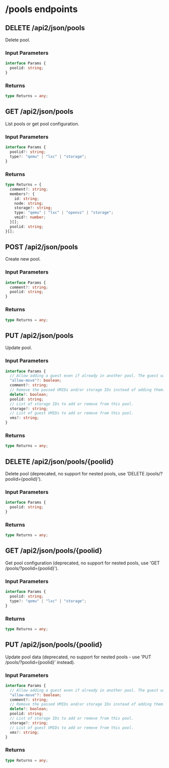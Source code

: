 # /pools endpoints

## DELETE /api2/json/pools

Delete pool.

### Input Parameters

```ts
interface Params {
  poolid: string;
}
```

### Returns

```ts
type Returns = any;
```

## GET /api2/json/pools

List pools or get pool configuration.

### Input Parameters

```ts
interface Params {
  poolid?: string;
  type?: "qemu" | "lxc" | "storage";
}
```

### Returns

```ts
type Returns = {
  comment?: string;
  members?: {
    id: string;
    node: string;
    storage?: string;
    type: "qemu" | "lxc" | "openvz" | "storage";
    vmid?: number;
  }[];
  poolid: string;
}[];
```

## POST /api2/json/pools

Create new pool.

### Input Parameters

```ts
interface Params {
  comment?: string;
  poolid: string;
}
```

### Returns

```ts
type Returns = any;
```

## PUT /api2/json/pools

Update pool.

### Input Parameters

```ts
interface Params {
  // Allow adding a guest even if already in another pool. The guest will be removed from its current pool and added to this one.
  "allow-move"?: boolean;
  comment?: string;
  // Remove the passed VMIDs and/or storage IDs instead of adding them.
  delete?: boolean;
  poolid: string;
  // List of storage IDs to add or remove from this pool.
  storage?: string;
  // List of guest VMIDs to add or remove from this pool.
  vms?: string;
}
```

### Returns

```ts
type Returns = any;
```

## DELETE /api2/json/pools/{poolid}

Delete pool (deprecated, no support for nested pools, use 'DELETE /pools/?poolid={poolid}').

### Input Parameters

```ts
interface Params {
  poolid: string;
}
```

### Returns

```ts
type Returns = any;
```

## GET /api2/json/pools/{poolid}

Get pool configuration (deprecated, no support for nested pools, use 'GET /pools/?poolid={poolid}').

### Input Parameters

```ts
interface Params {
  poolid: string;
  type?: "qemu" | "lxc" | "storage";
}
```

### Returns

```ts
type Returns = any;
```

## PUT /api2/json/pools/{poolid}

Update pool data (deprecated, no support for nested pools - use 'PUT /pools/?poolid={poolid}' instead).

### Input Parameters

```ts
interface Params {
  // Allow adding a guest even if already in another pool. The guest will be removed from its current pool and added to this one.
  "allow-move"?: boolean;
  comment?: string;
  // Remove the passed VMIDs and/or storage IDs instead of adding them.
  delete?: boolean;
  poolid: string;
  // List of storage IDs to add or remove from this pool.
  storage?: string;
  // List of guest VMIDs to add or remove from this pool.
  vms?: string;
}
```

### Returns

```ts
type Returns = any;
```
